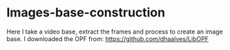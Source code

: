 # Images-base-construction
Here I take a video base, extract the frames and process to create an image base. 
I downloaded the OPF from: https://github.com/dhaalves/LibOPF 
